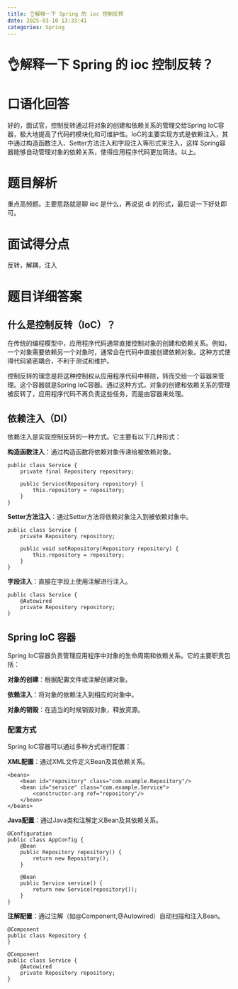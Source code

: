 ```yaml
---
title: 👌解释一下 Spring 的 ioc 控制反转
date: 2025-03-10 13:33:41
categories: Spring
---
```

# 👌解释一下 Spring 的 ioc 控制反转？

# 口语化回答
好的，面试官，控制反转通过将对象的创建和依赖关系的管理交给Spring IoC容器，极大地提高了代码的模块化和可维护性。IoC的主要实现方式是依赖注入，其中通过构造函数注入、Setter方法注入和字段注入等形式来注入，这样 Spring容器能够自动管理对象的依赖关系，使得应用程序代码更加简洁。以上。

# 题目解析
重点高频题。主要思路就是聊 ioc 是什么，再说说 di 的形式，最后说一下好处即可。

# 面试得分点
反转，解耦，注入

# 题目详细答案
## 什么是控制反转（IoC）？
在传统的编程模型中，应用程序代码通常直接控制对象的创建和依赖关系。例如，一个对象需要依赖另一个对象时，通常会在代码中直接创建依赖对象。这种方式使得代码紧密耦合，不利于测试和维护。

控制反转的理念是将这种控制权从应用程序代码中移除，转而交给一个容器来管理。这个容器就是Spring IoC容器。通过这种方式，对象的创建和依赖关系的管理被反转了，应用程序代码不再负责这些任务，而是由容器来处理。

## 依赖注入（DI）
依赖注入是实现控制反转的一种方式。它主要有以下几种形式：

**构造函数注入**：通过构造函数将依赖对象传递给被依赖对象。

```plain
public class Service {
    private final Repository repository;

    public Service(Repository repository) {
        this.repository = repository;
    }
}
```

**Setter方法注入**：通过Setter方法将依赖对象注入到被依赖对象中。

```plain
public class Service {
    private Repository repository;

    public void setRepository(Repository repository) {
        this.repository = repository;
    }
}
```

**字段注入**：直接在字段上使用注解进行注入。

```plain
public class Service {
    @Autowired
    private Repository repository;
}
```

## Spring IoC 容器
Spring IoC容器负责管理应用程序中对象的生命周期和依赖关系。它的主要职责包括：

**对象的创建**：根据配置文件或注解创建对象。

**依赖注入**：将对象的依赖注入到相应的对象中。

**对象的销毁**：在适当的时候销毁对象，释放资源。

### 配置方式
Spring IoC容器可以通过多种方式进行配置：

**XML配置**：通过XML文件定义Bean及其依赖关系。

```plain
<beans>
    <bean id="repository" class="com.example.Repository"/>
    <bean id="service" class="com.example.Service">
        <constructor-arg ref="repository"/>
    </bean>
</beans>
```

**Java配置**：通过Java类和注解定义Bean及其依赖关系。

```plain
@Configuration
public class AppConfig {
    @Bean
    public Repository repository() {
        return new Repository();
    }

    @Bean
    public Service service() {
        return new Service(repository());
    }
}
```

**注解配置**：通过注解（如@Component,@Autowired）自动扫描和注入Bean。

```plain
@Component
public class Repository {
}

@Component
public class Service {
    @Autowired
    private Repository repository;
}
```